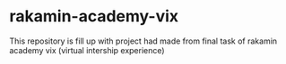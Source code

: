 # rakamin-academy-vix
This repository is fill up with project had made from final task of rakamin academy vix (virtual intership experience)
